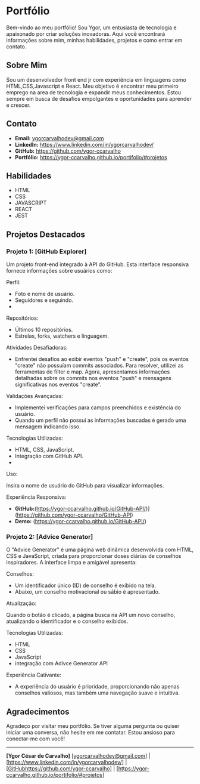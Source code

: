 # Portfólio

Bem-vindo ao meu portfólio! Sou Ygor, um entusiasta de tecnologia e apaixonado por criar soluções inovadoras. Aqui você encontrará informações sobre mim, minhas habilidades, projetos e como entrar em contato.

## Sobre Mim

Sou um desenvolvedor front end jr com experiência em linguagens como HTML,CSS,Javascript e React. Meu objetivo é encontrar meu primeiro emprego na area de tecnologia e expandir meus conhecimentos. Estou sempre em busca de desafios empolgantes e oportunidades para aprender e crescer.

## Contato

- **Email:** ygorcarvalhodev@gmail.com
- **LinkedIn:** https://www.linkedin.com/in/ygorcarvalhodev/
- **GitHub:** https://github.com/ygor-ccarvalho
- **Portfólio:** https://ygor-ccarvalho.github.io/portifolio/#projetos

## Habilidades

- HTML
- CSS
- JAVASCRIPT
- REACT
- JEST
  
## Projetos Destacados

### Projeto 1: [GitHub Explorer]

Um projeto front-end integrado à API do GitHub. Esta interface responsiva fornece informações sobre usuários como:

Perfil:

- Foto e nome de usuário.
- Seguidores e seguindo.
- 
Repositórios:

- Últimos 10 repositórios.
- Estrelas, forks, watchers e linguagem.

Atividades Desafiadoras:

- Enfrentei desafios ao exibir eventos "push" e "create", pois os eventos "create" não possuíam commits associados. Para resolver, utilizei as ferramentas de filter e map. Agora, apresentamos informações detalhadas sobre os commits nos eventos "push" e mensagens significativas nos eventos "create".

Validações Avançadas:

- Implementei verificações para campos preenchidos e existência do usuário.
- Quando um perfil não possui as informações buscadas é gerado uma mensagem indicando isso.
  
Tecnologias Utilizadas:

- HTML, CSS, JavaScript.
- Integração com GitHub API.
- 
Uso:

Insira o nome de usuário do GitHub para visualizar informações.

Experiência Responsiva:

- **GitHub:**(https://ygor-ccarvalho.github.io/GitHub-API/)](https://github.com/ygor-ccarvalho/GitHub-API)
- **Demo:** (https://ygor-ccarvalho.github.io/GitHub-API/)

### Projeto 2: [Advice Generator]

O "Advice Generator" é uma página web dinâmica desenvolvida com HTML, CSS e JavaScript, criada para proporcionar doses diárias de conselhos inspiradores. A interface limpa e amigável apresenta:

Conselhos:

- Um identificador único (ID) de conselho é exibido na tela.
- Abaixo, um conselho motivacional ou sábio é apresentado.

Atualização:

Quando o botão é clicado, a página busca na API um novo conselho, atualizando o identificador e o conselho exibidos.

Tecnologias Utilizadas:

- HTML 
- CSS 
- JavaScript
- integração com Adivce Generator API
  
Experiência Cativante:

- A experiência do usuário é prioridade, proporcionando não apenas conselhos valiosos, mas também uma navegação suave e intuitiva.

## Agradecimentos

Agradeço por visitar meu portfólio. Se tiver alguma pergunta ou quiser iniciar uma conversa, não hesite em me contatar. Estou ansioso para conectar-me com você!

--- 

**[Ygor César de Carvalho]**
[ygorcarvalhodev@gmail.com] | [https://www.linkedin.com/in/ygorcarvalhodev/] | [[GitHub](https://github.com/ygor-ccarvalho)https://github.com/ygor-ccarvalho] | [https://ygor-ccarvalho.github.io/portifolio/#projetos]
